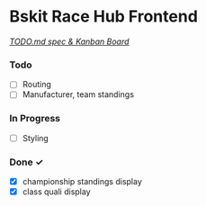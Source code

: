# Bskit Race Hub Frontend

<em>[TODO.md spec & Kanban Board](https://bit.ly/3fCwKfM)</em>

### Todo
- [ ] Routing
- [ ] Manufacturer, team standings

### In Progress
- [ ] Styling

### Done ✓
- [X] championship standings display
- [X] class quali display
